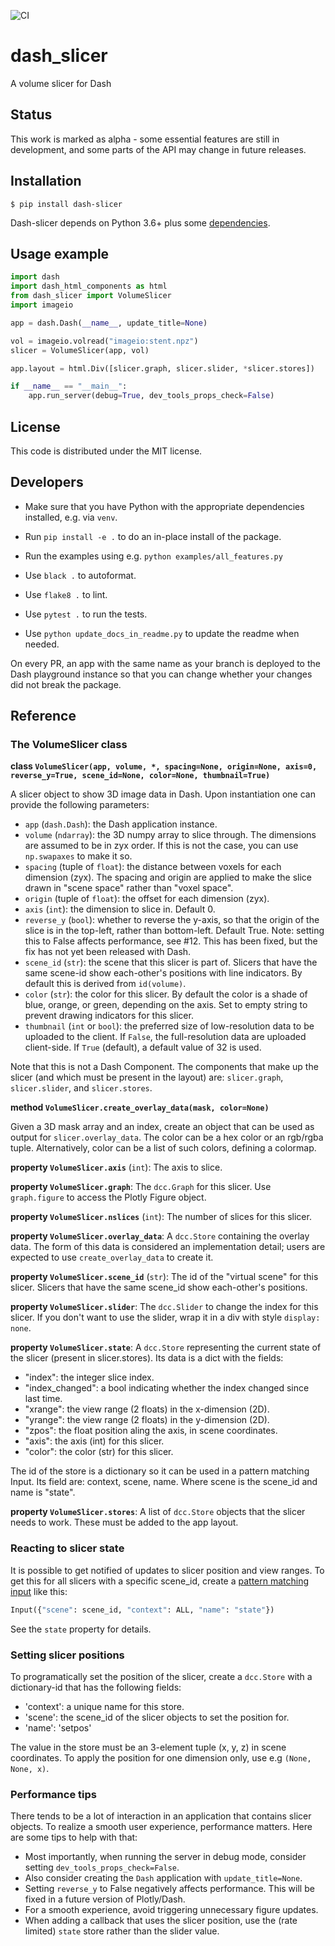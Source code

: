 ![CI](https://github.com/plotly/dash-slicer/workflows/CI/badge.svg)

# dash_slicer

A volume slicer for Dash


## Status

This work is marked as alpha - some essential features are still in
development, and some parts of the API may change in future releases.


## Installation

```
$ pip install dash-slicer
```

Dash-slicer depends on Python 3.6+ plus some [dependencies](requirements.txt).


## Usage example

```py
import dash
import dash_html_components as html
from dash_slicer import VolumeSlicer
import imageio

app = dash.Dash(__name__, update_title=None)

vol = imageio.volread("imageio:stent.npz")
slicer = VolumeSlicer(app, vol)

app.layout = html.Div([slicer.graph, slicer.slider, *slicer.stores])

if __name__ == "__main__":
    app.run_server(debug=True, dev_tools_props_check=False)
```


## License

This code is distributed under the MIT license.


## Developers


* Make sure that you have Python with the appropriate dependencies installed, e.g. via `venv`.
* Run `pip install -e .` to do an in-place install of the package.
* Run the examples using e.g. `python examples/all_features.py`

* Use `black .` to autoformat.
* Use `flake8 .` to lint.
* Use `pytest .` to run the tests.
* Use `python update_docs_in_readme.py` to update the readme when needed.

On every PR, an app with the same name as your branch is deployed to the Dash
playground instance so that you can change whether your changes did not break
the package.


## Reference

### The VolumeSlicer class

**class `VolumeSlicer(app, volume, *, spacing=None, origin=None, axis=0, reverse_y=True, scene_id=None, color=None, thumbnail=True)`**

A slicer object to show 3D image data in Dash. Upon
instantiation one can provide the following parameters:

* `app` (`dash.Dash`): the Dash application instance.
* `volume` (`ndarray`): the 3D numpy array to slice through. The dimensions
  are assumed to be in zyx order. If this is not the case, you can
  use `np.swapaxes` to make it so.
* `spacing` (tuple of `float`): the distance between voxels for each
  dimension (zyx). The spacing and origin are applied to make the slice
  drawn in "scene space" rather than "voxel space".
* `origin` (tuple of `float`): the offset for each dimension (zyx).
* `axis` (`int`): the dimension to slice in. Default 0.
* `reverse_y` (`bool`): whether to reverse the y-axis, so that the origin of
  the slice is in the top-left, rather than bottom-left. Default True.
  Note: setting this to False affects performance, see #12. This has been
  fixed, but the fix has not yet been released with Dash.
* `scene_id` (`str`): the scene that this slicer is part of. Slicers
  that have the same scene-id show each-other's positions with
  line indicators. By default this is derived from `id(volume)`.
* `color` (`str`): the color for this slicer. By default the color
  is a shade of blue, orange, or green, depending on the axis. Set
  to empty string to prevent drawing indicators for this slicer.
* `thumbnail` (`int` or `bool`): the preferred size of low-resolution data
  to be uploaded to the client. If `False`, the full-resolution data are
  uploaded client-side. If `True` (default), a default value of 32 is used.

Note that this is not a Dash Component. The components that make
up the slicer (and which must be present in the layout) are:
`slicer.graph`, `slicer.slider`, and `slicer.stores`.

**method `VolumeSlicer.create_overlay_data(mask, color=None)`**

Given a 3D mask array and an index, create an object that
can be used as output for `slicer.overlay_data`. The color
can be a hex color or an rgb/rgba tuple. Alternatively, color
can be a list of such colors, defining a colormap.

**property `VolumeSlicer.axis`** (`int`): The axis to slice.

**property `VolumeSlicer.graph`**: The `dcc.Graph` for this slicer. Use `graph.figure` to access the
Plotly Figure object.

**property `VolumeSlicer.nslices`** (`int`): The number of slices for this slicer.

**property `VolumeSlicer.overlay_data`**: A `dcc.Store` containing the overlay data. The form of this
data is considered an implementation detail; users are expected to use
`create_overlay_data` to create it.

**property `VolumeSlicer.scene_id`** (`str`): The id of the "virtual scene" for this slicer. Slicers that have
the same scene_id show each-other's positions.

**property `VolumeSlicer.slider`**: The `dcc.Slider` to change the index for this slicer. If you
don't want to use the slider, wrap it in a div with style
`display: none`.

**property `VolumeSlicer.state`**: A `dcc.Store` representing the current state of the slicer (present
in slicer.stores). Its data is a dict with the fields:

* "index": the integer slice index.
* "index_changed": a bool indicating whether the index changed since last time.
* "xrange": the view range (2 floats) in the x-dimension (2D).
* "yrange": the view range (2 floats) in the y-dimension (2D).
* "zpos": the float position aling the axis, in scene coordinates.
* "axis": the axis (int) for this slicer.
* "color": the color (str) for this slicer.

The id of the store is a dictionary so it can be used in a
pattern matching Input. Its field are: context, scene, name.
Where scene is the scene_id and name is "state".

**property `VolumeSlicer.stores`**: A list of `dcc.Store` objects that the slicer needs to work.
These must be added to the app layout.



### Reacting to slicer state

It is possible to get notified of updates to slicer position and
view ranges. To get this for all slicers with a specific scene_id, create
a [pattern matching input](https://dash.plotly.com/pattern-matching-callbacks)
like this:
```py
Input({"scene": scene_id, "context": ALL, "name": "state"})
```

See the `state` property for details.


### Setting slicer positions

To programatically set the position of the slicer, create a `dcc.Store` with
a dictionary-id that has the following fields:

* 'context': a unique name for this store.
* 'scene': the scene_id of the slicer objects to set the position for.
* 'name': 'setpos'

The value in the store must be an 3-element tuple (x, y, z) in scene coordinates.
To apply the position for one dimension only, use e.g `(None, None, x)`.


### Performance tips

There tends to be a lot of interaction in an application that contains
slicer objects. To realize a smooth user experience, performance matters.
Here are some tips to help with that:

* Most importantly, when running the server in debug mode, consider setting
  `dev_tools_props_check=False`.
* Also consider creating the `Dash` application with `update_title=None`.
* Setting `reverse_y` to False negatively affects performance. This will be
  fixed in a future version of Plotly/Dash.
* For a smooth experience, avoid triggering unnecessary figure updates.
* When adding a callback that uses the slicer position, use the (rate limited)
  `state` store rather than the slider value.

